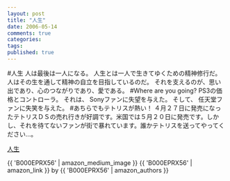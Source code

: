 ```yaml
---
layout: post
title: "人生"
date: 2006-05-14
comments: true
categories:
tags:
published: true
---
```


#人生
人は最後は一人になる。
人生とは一人で生きてゆくための精神修行だ。
人はその生を通して精神の自立を目指しているのだ。
それを支えるのが、思い出であり、心のつながりであり、愛である。
#Where are you going?
PS3の価格とコントローラ。
それは、
Sonyファンに失望を与えた。
そして、
任天堂ファンに失笑を与えた。
#あちらでもテトリスが熱い！
４月２７日に発売になったテトリスＤＳの売れ行きが好調です。米国では５月２０日に発売です。しかし、それを待てないファンが街で暴れています。誰かテトリスを送ってやってください...。

[人生](http://video.google.com/videoplay?docid=-1738616917936225619)

{{ 'B000EPRX56' | amazon_medium_image }}
{{ 'B000EPRX56' | amazon_link }} by {{ 'B000EPRX56' | amazon_authors }}
